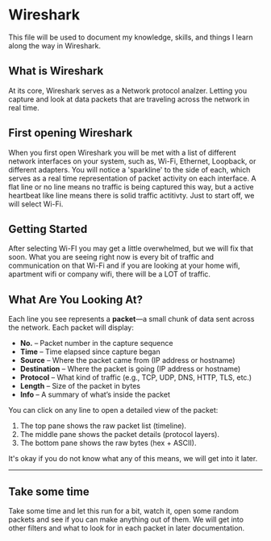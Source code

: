 # Wireshark

This file will be used to document my knowledge, skills, and things I learn along the way in Wireshark.

## What is Wireshark
At its core, Wireshark serves as a Network protocol analzer. Letting you capture and look at data packets that are traveling across the network in real time.

## First opening Wireshark
When you first open Wireshark you will be met with a list of different network interfaces on your system, such as, Wi-Fi, Ethernet, Loopback, or different adapters. You will notice a 'sparkline' to the side of each, which serves as a real time representation of packet activity on each interface. A flat line or no line means no traffic is being captured this way, but a active heartbeat like line means there is solid traffic actitivty. Just to start off, we will select Wi-Fi.

## Getting Started
After selecting Wi-FI you may get a little overwhelmed, but we will fix that soon. What you are seeing right now is every bit of traffic and communication on that Wi-Fi and if you are looking at your home wifi, apartment wifi or company wifi, there will be a LOT of traffic.

## What Are You Looking At?

Each line you see represents a **packet**—a small chunk of data sent across the network. Each packet will display:

- **No.** – Packet number in the capture sequence
- **Time** – Time elapsed since capture began
- **Source** – Where the packet came from (IP address or hostname)
- **Destination** – Where the packet is going (IP address or hostname)
- **Protocol** – What kind of traffic (e.g., TCP, UDP, DNS, HTTP, TLS, etc.)
- **Length** – Size of the packet in bytes
- **Info** – A summary of what’s inside the packet

You can click on any line to open a detailed view of the packet:
1. The top pane shows the raw packet list (timeline).
2. The middle pane shows the packet details (protocol layers).
3. The bottom pane shows the raw bytes (hex + ASCII).

It's okay if you do not know what any of this means, we will get into it later.

---

## Take some time
Take some time and let this run for a bit, watch it, open some random packets and see if you can make anything out of them. We will get into other filters and what to look for in each packet in later documentation.
